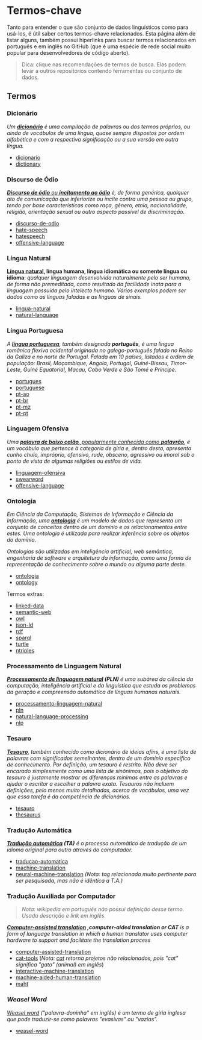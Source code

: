 # Termos-chave
Tanto para entender o que são conjunto de dados linguísticos como para usá-los,
é útil saber certos termos-chave relacionados. Esta página além de
listar alguns, também possui hiperlinks para buscar termos relacionados em
português e em inglês no GitHub (que é uma espécie de rede social muito popular
para desenvolvedores de código aberto).

> Dica: clique nas recomendações de termos de busca. Elas podem levar a outros
repositórios contendo ferramentas ou conjunto de dados.

<!--
## Aviso
Essa é uma área multidisciplinar: é natural que até mesmo pesquisadores com doutorado em um
campo de estudo não tenham tempo para entender outros, e que até mesmo nos que
tem experiência haja receio em ter iniciativa e errar. Outro ponto é até mesmo
que a maioria dos conjuntos de dados listados aqui nesse repositório tem origem
em dados direta ou indiretamente obtida a partir de voluntários, como da
Wikipédia, ou mesmo pessoas que não eram boas em entender português, mas que,
naquele momento, a contribuição delas era melhor do que nada.
-->

<!--
Além disso, seja você um programador ou professor de português, entenda que até
mesmo humanos com mais experiência em outra área podem errar em especial quando
a contribuição é um detalhe 
-->

## Termos

### Dicionário

_Um **[dicionário](https://pt.wikipedia.org/wiki/Dicion%C3%A1rio)** é uma
compilação de palavras ou dos termos próprios, ou ainda de vocábulos de uma
língua, quase sempre dispostos por ordem alfabética e com a respectiva
significação ou a sua versão em outra língua._

- [dicionario](https://github.com/topics/dicionario)
- [dictionary](https://github.com/topics/dictionary)

### Discurso de Ódio
_[**Discurso de ódio** ou **incitamento ao ódio**](https://pt.wikipedia.org/wiki/Discurso_de_%C3%B3dio)
é, de forma genérica, qualquer ato de comunicação que inferiorize ou incite
contra uma pessoa ou grupo, tendo por base características como raça, gênero,
etnia, nacionalidade, religião, orientação sexual ou outro aspecto passível
de discriminação._

- [discurso-de-odio](https://github.com/topics/discurso-de-odio)
- [hate-speech](https://github.com/topics/hate-speech)
- [hatespeech](https://github.com/topics/hatespeech)
- [offensive-language](https://github.com/topics/offensive-language)

### Língua Natural

**[Língua natural](https://pt.wikipedia.org/wiki/L%C3%ADngua_natural), língua
humana, língua idiomática ou somente língua ou idioma**: _qualquer linguagem
desenvolvida naturalmente pelo ser humano, de forma não premeditada, como
resultado da facilidade inata para a linguagem possuída pelo intelecto humano.
Vários exemplos podem ser dados como as línguas faladas e as línguas de
sinais._

- [lingua-natural](https://github.com/topics/lingua-natural)
- [natural-language](https://github.com/topics/natural-language)

### Língua Portuguesa
_A **[língua portuguesa](https://pt.wikipedia.org/wiki/L%C3%ADngua_portuguesa)**,
também designada **português**, é uma língua românica flexiva ocidental
originada no galego-português falado no Reino da Galiza e no norte de Portugal.
Falada em 10 países, listados e ordem de população: Brasil, Moçambique, Angola,
Portugal, Guiné-Bissau, Timor-Leste, Guiné Equatorial, Macau, Cabo Verde e
São Tomé e Príncipe._

- [portugues](https://github.com/topics/portugues)
- [portuguese](https://github.com/topics/portuguese)
- [pt-ao](https://github.com/topics/pt-ao)
- [pt-br](https://github.com/topics/pt-br)
- [pt-mz](https://github.com/topics/pt-mz)
- [pt-pt](https://github.com/topics/pt-pt)

### Linguagem Ofensiva
_Uma [**palavra de baixo calão**, popularmente conhecida como **palavrão**](https://pt.wikipedia.org/wiki/Palavra_de_baixo_cal%C3%A3o),
é um vocábulo que pertence à categoria de gíria e, dentro desta, apresenta cunho
chulo, impróprio, ofensivo, rude, obsceno, agressivo ou imoral sob o ponto de
vista de algumas religiões ou estilos de vida._

- [linguagem-ofensiva](https://github.com/topics/linguagem-ofensiva)
- [swearword](https://github.com/topics/swearword)
- [offensive-language](https://github.com/topics/offensive-language)

### Ontologia
_Em Ciência da Computação, Sistemas de Informação e Ciência da Informação, uma
**[ontologia](https://pt.wikipedia.org/wiki/Ontologia_(ci%C3%AAncia_da_computa%C3%A7%C3%A3o))**
é um modelo de dados que representa um conjunto de conceitos dentro de um
domínio e os relacionamentos entre estes. Uma ontologia é utilizada para
realizar inferência sobre os objetos do domínio._

_Ontologias são utilizadas em inteligência artificial, web semântica,
engenharia de software e arquitetura da informação, como uma forma de
representação de conhecimento sobre o mundo ou alguma parte deste._

- [ontologia](https://github.com/topics/ontologia)
- [ontology](https://github.com/topics/ontology)

Termos extras:

- [linked-data](https://github.com/topics/linked-data)
- [semantic-web](https://github.com/topics/semantic-web)
- [owl](https://github.com/topics/owl)
- [json-ld](https://github.com/topics/json-ld)
- [rdf](https://github.com/topics/rdf)
- [sparql](https://github.com/topics/sparql)
- [turtle](https://github.com/topics/turtle)
- [ntriples](https://github.com/topics/ntriples)

### Processamento de Linguagem Natural
_**[Processamento de linguagem natural](https://pt.wikipedia.org/wiki/Processamento_de_linguagem_natural)
(PLN)** é uma subárea da ciência da computação, inteligência artificial e da
linguística que estuda os problemas da geração e compreensão automática de
línguas humanas naturais._

- [processamento-linguagem-natural](https://github.com/topics/processamento-linguagem-natural)
- [pln](https://github.com/topics/pln)
- [natural-language-processing](https://github.com/topics/natural-language-processing)
- [nlp](https://github.com/topics/nlp)

### Tesauro
_**[Tesauro](https://pt.wikipedia.org/wiki/Tesauro)**, também conhecido como
dicionário de ideias afins, é uma lista de palavras com significados
semelhantes, dentro de um domínio específico de conhecimento. Por definição,
um tesauro é restrito. Não deve ser encarado simplesmente como uma lista de
sinônimos, pois o objetivo do tesauro é justamente mostrar as diferenças mínimas
entre as palavras e ajudar o escritor a escolher a palavra exata. Tesauros não
incluem definições, pelo menos muito detalhadas, acerca de vocábulos, uma vez
que essa tarefa é da competência de dicionários._

- [tesauro](https://github.com/topics/tesauro)
- [thesaurus](https://github.com/topics/thesaurus)

### Tradução Automática
_**[Tradução automática](https://pt.wikipedia.org/wiki/Tradu%C3%A7%C3%A3o_autom%C3%A1tica)
(TA)** é o processo automático de tradução de um idioma original para outro
através do computador._

- [traducao-automatica](https://github.com/topics/traducao-automatica)
- [machine-translation](https://github.com/topics/machine-translation)
- [neural-machine-translation](https://github.com/topics/neural-machine-translation) _(Nota: tag relacionada muito pertinente para ser pesquisada, mas não é idêntica a T.A.)_

### Tradução Auxiliada por Computador
> _Nota: wikipedia em português não possui definição desse termo. Usada
descrição e link em inglês._

_**[Computer-assisted translation](https://en.wikipedia.org/wiki/Computer-assisted_translation)
,computer-aided translation or CAT** is a form of language translation in which a
human translator uses computer hardware to support and facilitate the
translation process_

- [computer-assisted-translation](https://github.com/topics/computer-assisted-translation)
- [cat-tools](https://github.com/topics/cat-tools) (_Nota: [cat](https://github.com/topics/cat) retorna projetos não relacionados, pois "cat" significa "gato" (animal) em inglês_)
- [interactive-machine-translation](https://github.com/topics/interactive-machine-translation)
- [machine-aided-human-translation](https://github.com/topics/machine-aided-human-translation)
- [maht](https://github.com/topics/maht)

### _Weasel Word_
_[Weasel word](https://pt.wikipedia.org/wiki/Weasel_word) ("palavra-doninha"
em inglês) é um termo de gíria inglesa que pode traduzir-se como palavras
"evasivas" ou "vazias"._

- [weasel-word](https://github.com/topics/weasel-word)
